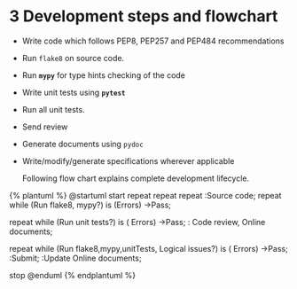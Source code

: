 <!--- @file
  development_steps_and_flowchard.md for Python Development Process and Coding Specification

  Copyright (c) 2020, Intel Corporation. All rights reserved.<BR>

  Redistribution and use in source (original document form) and 'compiled'
  forms (converted to PDF, epub, HTML and other formats) with or without
  modification, are permitted provided that the following conditions are met:

  1) Redistributions of source code (original document form) must retain the
     above copyright notice, this list of conditions and the following
     disclaimer as the first lines of this file unmodified.

  2) Redistributions in compiled form (transformed to other DTDs, converted to
     PDF, epub, HTML and other formats) must reproduce the above copyright
     notice, this list of conditions and the following disclaimer in the
     documentation and/or other materials provided with the distribution.

  THIS DOCUMENTATION IS PROVIDED BY TIANOCORE PROJECT "AS IS" AND ANY EXPRESS OR
  IMPLIED WARRANTIES, INCLUDING, BUT NOT LIMITED TO, THE IMPLIED WARRANTIES OF
  MERCHANTABILITY AND FITNESS FOR A PARTICULAR PURPOSE ARE DISCLAIMED. IN NO
  EVENT SHALL TIANOCORE PROJECT  BE LIABLE FOR ANY DIRECT, INDIRECT, INCIDENTAL,
  SPECIAL, EXEMPLARY, OR CONSEQUENTIAL DAMAGES (INCLUDING, BUT NOT LIMITED TO,
  PROCUREMENT OF SUBSTITUTE GOODS OR SERVICES; LOSS OF USE, DATA, OR PROFITS;
  OR BUSINESS INTERRUPTION) HOWEVER CAUSED AND ON ANY THEORY OF LIABILITY,
  WHETHER IN CONTRACT, STRICT LIABILITY, OR TORT (INCLUDING NEGLIGENCE OR
  OTHERWISE) ARISING IN ANY WAY OUT OF THE USE OF THIS DOCUMENTATION, EVEN IF
  ADVISED OF THE POSSIBILITY OF SUCH DAMAGE.

-->

# 3 Development steps and flowchart

*   Write code which follows PEP8, PEP257 and PEP484 recommendations
*   Run `flake8` on source code.
*   Run **`mypy`** for type hints checking of the code
*   Write unit tests using **`pytest`**
*   Run all unit tests.
*   Send review
*   Generate documents using `pydoc`
*   Write/modify/generate specifications wherever applicable

    Following flow chart explains complete development lifecycle.
    
{% plantuml %}
@startuml
start
repeat
repeat
  repeat
    :Source code;
  repeat while (Run flake8, mypy?) is (Errors)
    ->Pass;

repeat while (Run unit tests?) is (            Errors)
->Pass;
:     Code review,
Online documents;

repeat while (Run flake8,mypy,unitTests,
                  Logical issues?) is (         Errors)
->Pass;
:Submit;
:Update Online documents;

stop
@enduml
{% endplantuml %}



 